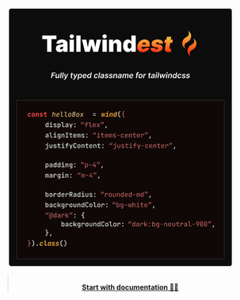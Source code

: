 <br />

<div align="center">

<img src="./images/tailwindest.banner.svg" width="450" alt="tailwindest banner" />

<br />

> <br />
> <a href="https://tailwindest.vercel.app"><strong>Start with documentation 🏄‍♂️</strong></a>
>
> <br />

<br />

</div>
